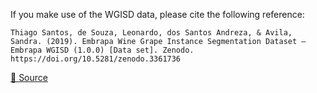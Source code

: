 If you make use of the WGISD data, please cite the following reference:

``` APA
Thiago Santos, de Souza, Leonardo, dos Santos Andreza, & Avila, Sandra. (2019). Embrapa Wine Grape Instance Segmentation Dataset – Embrapa WGISD (1.0.0) [Data set]. Zenodo. https://doi.org/10.5281/zenodo.3361736
```

[🔗 Source](https://zenodo.org/record/3361736)